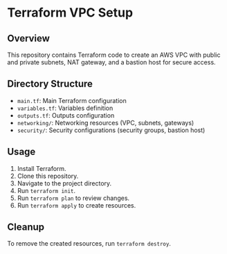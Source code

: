 # Terraform VPC Setup

## Overview
This repository contains Terraform code to create an AWS VPC with public and private subnets, NAT gateway, and a bastion host for secure access.

## Directory Structure
- `main.tf`: Main Terraform configuration
- `variables.tf`: Variables definition
- `outputs.tf`: Outputs configuration
- `networking/`: Networking resources (VPC, subnets, gateways)
- `security/`: Security configurations (security groups, bastion host)

## Usage
1. Install Terraform.
2. Clone this repository.
3. Navigate to the project directory.
4. Run `terraform init`.
5. Run `terraform plan` to review changes.
6. Run `terraform apply` to create resources.

## Cleanup
To remove the created resources, run `terraform destroy`.
